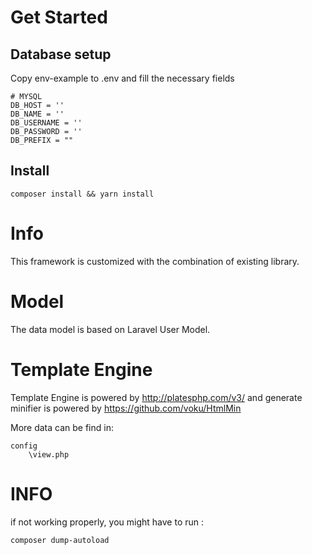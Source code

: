 # Get Started
## Database setup
Copy env-example to .env and fill the necessary fields
```
# MYSQL
DB_HOST = ''
DB_NAME = ''
DB_USERNAME = ''
DB_PASSWORD = ''
DB_PREFIX = ""

```

## Install
```
composer install && yarn install
```


# Info

This framework is customized with the combination of existing library.

# Model
The data model is based on Laravel User Model.

# Template Engine

Template Engine is powered by http://platesphp.com/v3/
and generate minifier is powered by https://github.com/voku/HtmlMin

More data can be find in:
```
config
    \view.php
```


# INFO

if not working properly, you might have to run :
```
composer dump-autoload
```
